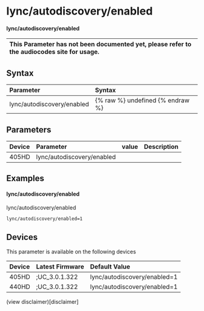 ﻿---
description: lync/autodiscovery/enabled
search:
    keywords: ['lync','autodiscovery','enabled']
---

# lync/autodiscovery/enabled

#### lync/autodiscovery/enabled


| This Parameter has not been documented yet, please refer to the audiocodes site for usage.  |
| :--- |

## Syntax
| Parameter | Syntax |
| :--- | :--- |
|lync/autodiscovery/enabled | {% raw %} undefined {% endraw %} |

## Parameters
|Device|Parameter|value|Description|
|:---|:---|:---|:---|
| 405HD | lync/autodiscovery/enabled |  |  |

## Examples
#### lync/autodiscovery/enabled

lync/autodiscovery/enabled

```
lync/autodiscovery/enabled=1
```

## Devices
This parameter is available on the following devices

| Device | Latest Firmware | Default Value |
|:---|:---|:---|
| 405HD | ;UC_3.0.1.322 | lync/autodiscovery/enabled=1 
| 440HD | ;UC_3.0.1.322 | lync/autodiscovery/enabled=1 

(view disclaimer)[disclaimer]
